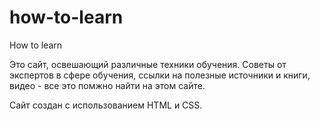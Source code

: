 # how-to-learn
How to learn

Это сайт, освешающий различные техники обучения. Советы от экспертов в сфере обучения, ссылки на полезные источники и книги, видео - все это помжно найти на этом сайте.

Сайт создан с использованием HTML и CSS.
